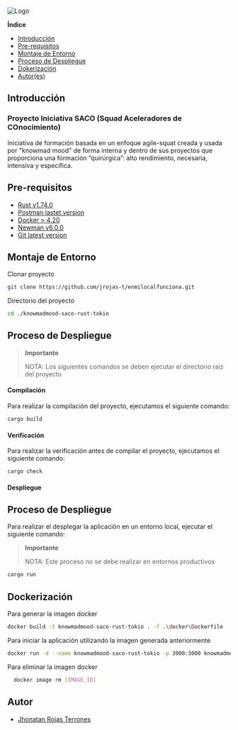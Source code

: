 
![Logo](https://www.dafont.com/forum/attach/orig/8/5/852715.png)

**Índice**
- [Introducción](#Introducción)
- [Pre-requisitos](#Pre-requisitos)
- [Montaje de Entorno](#Montaje-de-Entorno)
- [Proceso de Despliegue](#Proceso-de-despliegue)
- [Dokerización](#Dokerización)
- [Autor(es)](#Autor)


## Introducción ##

### Proyecto Iniciativa SACO (Squad Aceleradores de COnocimiento) ###

Iniciativa de formación basada en un enfoque agile-squat creada y usada por "knowmad mood" de forma interna y dentro de sus proyectos que proporciona una formación “quirúrgica”: alto rendimiento, necesaria, intensiva y específica.

## Pre-requisitos

 - [Rust v1.74.0](https://www.rust-lang.org/tools/install)
 - [Postman lastet version ](https://www.postman.com/downloads/)
 - [Docker > 4.20](https://www.docker.com/products/docker-desktop/)
 - [Newman v6.0.0](https://www.npmjs.com/package/newman)
 - [Git latest version](https://git-scm.com/downloads)

## Montaje de Entorno ##

Clonar proyecto

```bash
git clone https://github.com/jrojas-t/enmilocalfunciona.git
```

Directorio del proyecto

```bash
cd ./knowmadmood-saco-rust-tokio
```

## Proceso de Despliegue ##
>**Importante**
>
>NOTA: Los siguientes comandos se deben ejecutar el directorio raiz del proyecto
>
#### Compilación ####

Para realizar la compilación del proyecto, ejecutamos el siguiente comando:

```bash
cargo build
```

#### Verificación ####

Para realizar la verificación antes de compilar el proyecto, ejecutamos el siguiente comando:

```bash
cargo check
```

#### Despliegue ####

## Proceso de Despliegue ##

Para realizar el desplegar la aplicación en un entorno local, ejecutar el siguiente comando:

>**Importante**
>
>NOTA: Este proceso no se debe realizar en entornos productivos
>

```bash
cargo run
```

## Dockerización ##

Para generar la imagen docker

```bash
docker build -t knowmadmood-saco-rust-tokio . -f .\docker\Dockerfile

```
Para iniciar la aplicación utilizando la imagen generada anteriormente

```bash
docker run -d --name knowmadmood-saco-rust-tokio -p 3000:3000 knowmadmood-saco-rust-tokio

```

Para eliminar la imagen docker

```bash
  docker image rm [IMAGE_ID]

```

## Autor

- [Jhonatan Rojas Terrones](https://www.linkedin.com/in/jrojast/)
